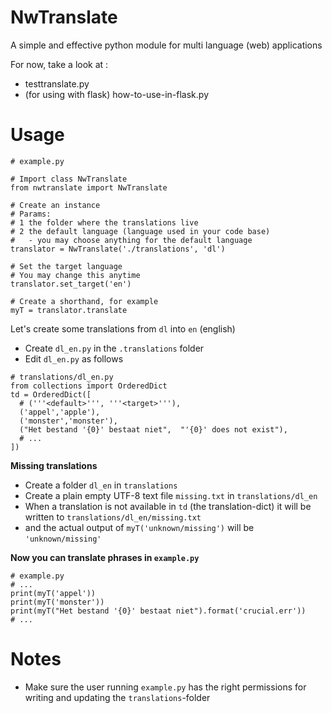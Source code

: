 # NwTranslate
A simple  and effective python module for multi language (web) applications

For now, take a look at :
- testtranslate.py
- (for using with flask) how-to-use-in-flask.py

# Usage

```
# example.py

# Import class NwTranslate
from nwtranslate import NwTranslate

# Create an instance 
# Params: 
# 1 the folder where the translations live
# 2 the default language (language used in your code base)
#   - you may choose anything for the default language
translator = NwTranslate('./translations', 'dl')

# Set the target language
# You may change this anytime
translator.set_target('en')

# Create a shorthand, for example
myT = translator.translate
```

Let's create some translations from `dl` into `en` (english)
- Create `dl_en.py` in the `.translations` folder
- Edit `dl_en.py` as follows

```
# translations/dl_en.py
from collections import OrderedDict
td = OrderedDict([
  # ('''<default>''', '''<target>'''),
  ('appel','apple'),
  ('monster','monster'),
  ("Het bestand '{0}' bestaat niet",  "'{0}' does not exist"),
  # ...
])
```
**Missing translations**
- Create a folder `dl_en` in `translations`
- Create a plain empty UTF-8 text file `missing.txt` in `translations/dl_en`
- When a translation is not available in `td` (the translation-dict) it will be written to `translations/dl_en/missing.txt`
- and the actual output of `myT('unknown/missing')` will be `'unknown/missing'`

**Now you can translate phrases in `example.py`**
```
# example.py
# ...
print(myT('appel'))
print(myT('monster'))
print(myT("Het bestand '{0}' bestaat niet").format('crucial.err'))
# ...
```

# Notes
- Make sure the user running `example.py` has the right permissions for writing and updating the `translations`-folder
